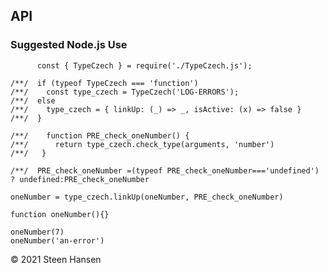 






## API

### Suggested Node.js Use
          const { TypeCzech } = require('./TypeCzech.js');
    
    /**/  if (typeof TypeCzech === 'function')
    /**/    const type_czech = TypeCzech('LOG-ERRORS');
    /**/  else
    /**/    type_czech = { linkUp: (_) => _, isActive: (x) => false }
    /**/  }

    /**/    function PRE_check_oneNumber() {
    /**/      return type_czech.check_type(arguments, 'number')
    /**/   }

    /**/  PRE_check_oneNumber =(typeof PRE_check_oneNumber==='undefined') ? undefined:PRE_check_oneNumber
    
    oneNumber = type_czech.linkUp(oneNumber, PRE_check_oneNumber)

    function oneNumber(){}
    
    oneNumber(7)
    oneNumber('an-error')

&copy; 2021 Steen Hansen